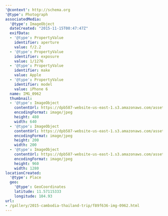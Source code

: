 ```yaml
---
'@context': http://schema.org
'@type': Photograph
associatedMedia:
  '@type': ImageObject
  dateCreated: "2015-11-15T00:47:47Z"
  exifData:
  - '@type': PropertyValue
    identifier: aperture
    value: f/2.2
  - '@type': PropertyValue
    identifier: exposure
    value: 1/1276
  - '@type': PropertyValue
    identifier: make
    value: Apple
  - '@type': PropertyValue
    identifier: model
    value: iPhone 6
  name: IMG_0962
  thumbnail:
  - '@type': ImageObject
    contentUrl: https://dpb587-website-us-east-1.s3.amazonaws.com/asset/gallery/2015-cambodia-thailand-trip/f89f636-img-0962~640w.jpg
    encodingFormat: image/jpeg
    height: 480
    width: 640
  - '@type': ImageObject
    contentUrl: https://dpb587-website-us-east-1.s3.amazonaws.com/asset/gallery/2015-cambodia-thailand-trip/f89f636-img-0962~200x200.jpg
    encodingFormat: image/jpeg
    height: 200
    width: 200
  - '@type': ImageObject
    contentUrl: https://dpb587-website-us-east-1.s3.amazonaws.com/asset/gallery/2015-cambodia-thailand-trip/f89f636-img-0962~1280.jpg
    encodingFormat: image/jpeg
    height: 960
    width: 1280
locationCreated:
  '@type': Place
  geo:
    '@type': GeoCoordinates
    latitude: 11.57115333
    longitude: 104.93
url:
- /gallery/2015-cambodia-thailand-trip/f89f636-img-0962.html
---
```

